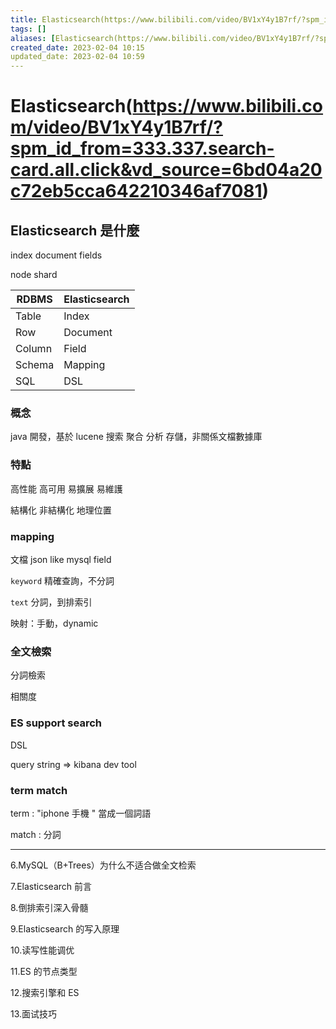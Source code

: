 ```yaml
---
title: Elasticsearch(https://www.bilibili.com/video/BV1xY4y1B7rf/?spm_id_from=333.337.search-card.all.click&vd_source=6bd04a20c72eb5cca642210346af7081)
tags: []
aliases: [Elasticsearch(https://www.bilibili.com/video/BV1xY4y1B7rf/?spm_id_from=333.337.search-card.all.click&vd_source=6bd04a20c72eb5cca642210346af7081)]
created_date: 2023-02-04 10:15
updated_date: 2023-02-04 10:59
---
```


# Elasticsearch(https://www.bilibili.com/video/BV1xY4y1B7rf/?spm_id_from=333.337.search-card.all.click&vd_source=6bd04a20c72eb5cca642210346af7081)

## Elasticsearch 是什麼

index document fields

node shard

|  RDBMS   | Elasticsearch  |
|  ----  | ----  |
| Table  | Index |
| Row  | Document |
| Column  | Field |
| Schema  | Mapping |
| SQL  | DSL |

### 概念

java 開發，基於 lucene 搜索 聚合 分析 存儲，非關係文檔數據庫

### 特點

高性能 高可用 易擴展 易維護

結構化 非結構化 地理位置

### mapping 

文檔 json like mysql field

`keyword` 精確查詢，不分詞

`text` 分詞，到排索引

映射：手動，dynamic 

### 全文檢索

分詞檢索

相關度

### ES support search

DSL

query string => kibana dev tool

### term match

term : "iphone 手機 " 當成一個詞語

match : 分詞

-------

6.MySQL（B+Trees）为什么不适合做全文检索

7.Elasticsearch 前言

8.倒排索引深入骨髓

9.Elasticsearch 的写入原理

10.读写性能调优

11.ES 的节点类型

12.搜索引擎和 ES

13.面试技巧
